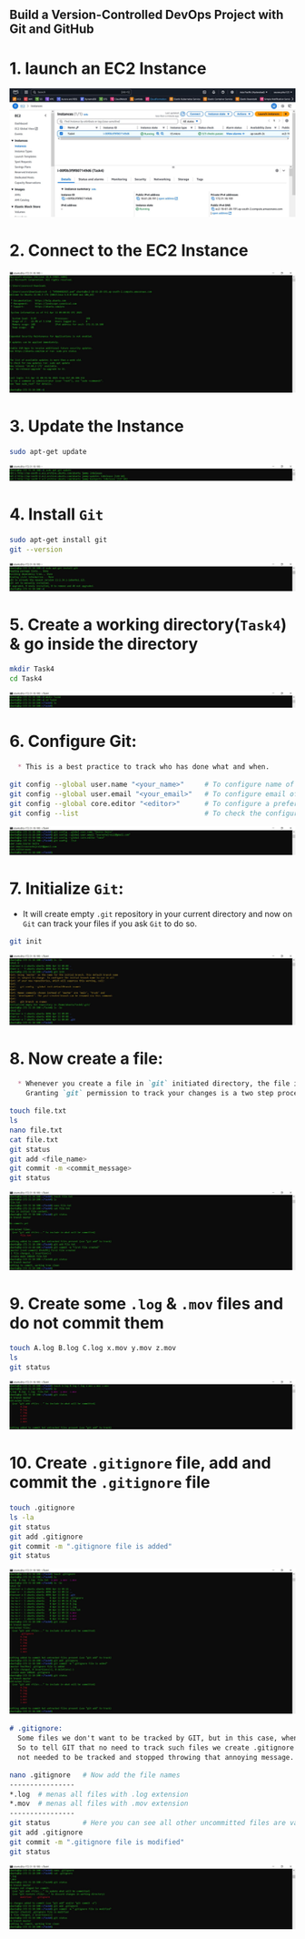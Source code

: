 ## Build a Version-Controlled DevOps Project with Git and GitHub

# 1. launch an EC2 Instance 
![image alt](https://github.com/souravhajra123/ElevateLabsTask4/blob/e311d0bed3333bf077b1a4c243eb3d2eb4cfc0ae/images/1.JPG)

# 2. Connect to the EC2 Instance
![image alt](https://github.com/souravhajra123/ElevateLabsTask4/blob/c55807d8557974649c7c7af66e910641731f4c71/images/2.JPG)

# 3. Update the Instance
```bash
sudo apt-get update
```
![image alt](https://github.com/souravhajra123/ElevateLabsTask4/blob/c55807d8557974649c7c7af66e910641731f4c71/images/3.JPG)

# 4. Install `Git`
```bash
sudo apt-get install git
git --version
```
![image alt](https://github.com/souravhajra123/ElevateLabsTask4/blob/c55807d8557974649c7c7af66e910641731f4c71/images/4.JPG)

# 5. Create a working directory(`Task4`) & go inside the directory
```bash
mkdir Task4
cd Task4
```
![image alt](https://github.com/souravhajra123/ElevateLabsTask4/blob/c55807d8557974649c7c7af66e910641731f4c71/images/5.JPG)

# 6. Configure Git:
```markdown
  * This is a best practice to track who has done what and when.
```
```bash
git config --global user.name "<your_name>"     # To configure name of the user
git config --global user.email "<your_email>"   # To configure email of the user
git config --global core.editor "<editor>"      # To configure a preferable editor for the user
git config --list                               # To check the configuration
```
![image alt](https://github.com/souravhajra123/ElevateLabsTask4/blob/c55807d8557974649c7c7af66e910641731f4c71/images/6.JPG)

# 7. Initialize `Git`:
  * It will create empty `.git` repository in your current directory and now on `Git` can track your files if you ask `Git` to do so.
```bash
git init
```
![image alt](https://github.com/souravhajra123/ElevateLabsTask4/blob/c55807d8557974649c7c7af66e910641731f4c71/images/7.JPG)

# 8. Now create a file:

```markdown
  * Whenever you create a file in `git` initiated directory, the file initially will be under control of your OS only, if you want `git` to track your file, you have to give permission to `git` to do so.
    Granting `git` permission to track your changes is a two step process, i.e, `git add <file_name>` & `git commit -m <commit_message>`
```
```bash
touch file.txt
ls
nano file.txt
cat file.txt
git status
git add <file_name>
git commit -m <commit_message>
git status
```
![image alt](https://github.com/souravhajra123/ElevateLabsTask4/blob/c55807d8557974649c7c7af66e910641731f4c71/images/8.JPG)

# 9. Create some `.log` & `.mov` files and do not commit them
```bash
touch A.log B.log C.log x.mov y.mov z.mov
ls
git status
```
![image alt](https://github.com/souravhajra123/ElevateLabsTask4/blob/c55807d8557974649c7c7af66e910641731f4c71/images/9.JPG)

# 10. Create `.gitignore` file, add and commit the `.gitignore` file
```bash
touch .gitignore
ls -la
git status
git add .gitignore
git commit -m ".gitignore file is added"
git status
```
![image alt](https://github.com/souravhajra123/ElevateLabsTask4/blob/c55807d8557974649c7c7af66e910641731f4c71/images/10.JPG)

```markdown
# .gitignore:
  Some files we don't want to be tracked by GIT, but in this case, whenever we run "git status", GIT will keep showing us message that "some files are untracked" and sometimes this message is very annoying.
  So to tell GIT that no need to track such files we create .gitignore file and write those file names which we dont want to track, inside .gitignore file. By this GIT will understand that these files are
  not needed to be tracked and stopped throwing that annoying message. As we are modifying .gitignore by writing these file names in it, we need to add and commit .gitignore file.
```
```bash
nano .gitignore   # Now add the file names
----------------
*.log  # menas all files with .log extension
*.mov  # menas all files with .mov extension
----------------
git status        # Here you can see all other uncommitted files are vanished, only .gitignore is showing as untracked file
git add .gitignore
git commit -m ".gitignore file is modified"
git status
```
![image alt](https://github.com/souravhajra123/ElevateLabsTask4/blob/c55807d8557974649c7c7af66e910641731f4c71/images/11.JPG)






















